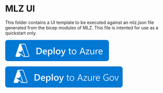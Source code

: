 # MLZ UI

This folder contains a UI template to be executed against an mlz.json file generated from the bicep modules of MLZ. This file is intented for use as a quickstart only.

[![Deploy To Azure](../../../docs/images/deploytoazure.svg?sanitize=true)](https://portal.azure.com/#blade/Microsoft_Azure_CreateUIDef/CustomDeploymentBlade/uri/https%3A%2F%2Fraw.githubusercontent.com%2FAzure%2Fmissionlz%2Fbicep%2Fsrc%2Fbicep%2Fmlz.json/uiFormDefinitionUri/https%3A%2F%2Fraw.githubusercontent.com%2FAzure%2Fmissionlz%2Fbicep%2Fsrc%2Fbicep%2Fui%2Fmlz-portal.json)

[![Deploy To Azure Gov](../../../docs/images/deploytoazuregov.svg?sanitize=true)](https://portal.azure.us/#blade/Microsoft_Azure_CreateUIDef/CustomDeploymentBlade/uri/https%3A%2F%2Fraw.githubusercontent.com%2FAzure%2Fmissionlz%2Fbicep%2Fsrc%2Fbicep%2Fmlz.json/uiFormDefinitionUri/https%3A%2F%2Fraw.githubusercontent.com%2FAzure%2Fmissionlz%2Fbicep%2Fsrc%2Fbicep%2Fui%2Fmlz-portal.json)